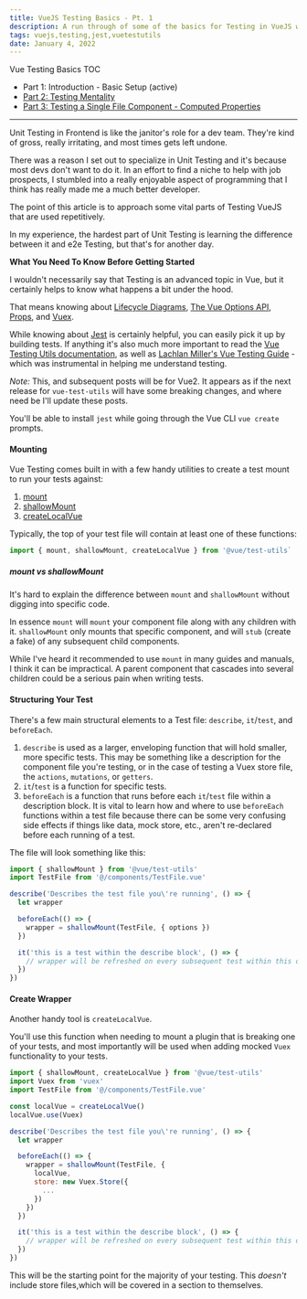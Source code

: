 ```yaml
---
title: VueJS Testing Basics - Pt. 1
description: A run through of some of the basics for Testing in VueJS with Jest
tags: vuejs,testing,jest,vuetestutils
date: January 4, 2022
---
```


Vue Testing Basics TOC
* Part 1: Introduction - Basic Setup (active)
* [Part 2: Testing Mentality](/articles/03-testing-mentality)
* [Part 3: Testing a Single File Component - Computed Properties](/articles/06-vuejs-testing-single-file-components)

---


Unit Testing in Frontend is like the janitor's role for a dev team. They're kind of gross, really irritating, and most times gets left undone.

There was a reason I set out to specialize in Unit Testing and it's because most devs don't want to do it. In an effort to find a niche to help with job prospects, I stumbled into a really enjoyable aspect of programming that I think has really made me a much better developer.

The point of this article is to approach some vital parts of Testing VueJS that are used repetitively.

In my experience, the hardest part of Unit Testing is learning the difference between it and e2e Testing, but that's for another day.

__What You Need To Know Before Getting Started__

I wouldn't necessarily say that Testing is an advanced topic in Vue, but it certainly helps to know what happens a bit under the hood.

That means knowing about [Lifecycle Diagrams](https://vuejs.org/v2/guide/instance.html#Lifecycle-Diagram), [The Vue Options API](https://vuejs.org/v2/api/#Options-Data), [Props](https://vuejs.org/v2/api/?#props), and [Vuex](https://vuex.vuejs.org/).

While knowing about [Jest](https://jestjs.io/) is certainly helpful, you can easily pick it up by building tests. If anything it's also much more important to read the [Vue Testing Utils documentation](https://vue-test-utils.vuejs.org/), as well as [Lachlan Miller's Vue Testing Guide](https://lmiller1990.github.io/vue-testing-handbook/) - which was instrumental in helping me understand testing.

_Note:_ This, and subsequent posts will be for Vue2. It appears as if the next release for `vue-test-utils` will have some breaking changes, and where need be I'll update these posts.

You'll be able to install `jest` while going through the Vue CLI `vue create` prompts.

#### Mounting

Vue Testing comes built in with a few handy utilities to create a test mount to run your tests against:

1. [mount](https://vue-test-utils.vuejs.org/api/#mount)
2. [shallowMount](https://vue-test-utils.vuejs.org/api/#shallowmount)
3. [createLocalVue](https://vue-test-utils.vuejs.org/api/#createlocalvue)

Typically, the top of your test file will contain at least one of these functions:

```js
import { mount, shallowMount, createLocalVue } from '@vue/test-utils`
```

##### mount vs shallowMount

It's hard to explain the difference between `mount` and `shallowMount` without digging into specific code.

In essence `mount` will `mount` your component file along with any children with it. `shallowMount` only mounts that specific component, and will `stub` (create a fake) of any subsequent child components.

While I've heard it recommended to use `mount` in many guides and manuals, I think it can be impractical. A parent component that cascades into several children could be a serious pain when writing tests.

#### Structuring Your Test

There's a few main structural elements to a Test file: `describe`, `it`/`test`, and `beforeEach`.

1. `describe` is used as a larger, enveloping function that will hold smaller, more specific tests. This may be something like a description for the component file you're testing, or in the case of testing a Vuex store file, the `actions`, `mutations`, or `getters`.
2. `it`/`test` is a function for specific tests.
3. `beforeEach` is a function that runs before each `it`/`test` file within a description block. It is vital to learn how and where to use `beforeEach` functions within a test file because there can be some very confusing side effects if things like data, mock store, etc., aren't re-declared before each running of a test.

The file will look something like this:

```js
import { shallowMount } from '@vue/test-utils'
import TestFile from '@/components/TestFile.vue'

describe('Describes the test file you\'re running', () => {
  let wrapper

  beforeEach(() => {
    wrapper = shallowMount(TestFile, { options })
  })

  it('this is a test within the describe block', () => {
    // wrapper will be refreshed on every subsequent test within this describe
  })
})
```

#### Create Wrapper

Another handy tool is `createLocalVue`.

You'll use this function when needing to mount a plugin that is breaking one of your tests, and most importantly will be used when adding mocked `Vuex` functionality to your tests.

```js
import { shallowMount, createLocalVue } from '@vue/test-utils'
import Vuex from 'vuex'
import TestFile from '@/components/TestFile.vue'

const localVue = createLocalVue()
localVue.use(Vuex)

describe('Describes the test file you\'re running', () => {
  let wrapper

  beforeEach(() => {
    wrapper = shallowMount(TestFile, {
      localVue,
      store: new Vuex.Store({
        ...
      })
    })
  })

  it('this is a test within the describe block', () => {
    // wrapper will be refreshed on every subsequent test within this describe
  })
})
```

This will be the starting point for the majority of your testing. This _doesn't_ include store files,which will be covered in a section to themselves.
